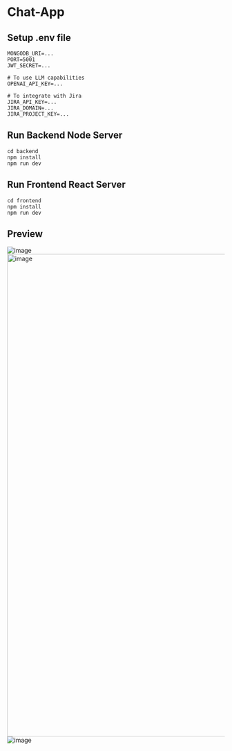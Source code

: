 # Chat-App

## Setup .env file
```
MONGODB_URI=...
PORT=5001
JWT_SECRET=...

# To use LLM capabilities
OPENAI_API_KEY=...

# To integrate with Jira
JIRA_API_KEY=...
JIRA_DOMAIN=...
JIRA_PROJECT_KEY=...
```
## Run Backend Node Server
```
cd backend
npm install
npm run dev
```
## Run Frontend React Server
```
cd frontend
npm install
npm run dev
```

## Preview
![image](https://github.com/user-attachments/assets/fd16fada-b043-48ce-9714-3fa207b8fe02)
<img width="1114" alt="image" src="https://github.com/user-attachments/assets/0ac67b4f-eef4-424f-bdb0-7f0338e1e01f" />
![image](https://github.com/user-attachments/assets/1246da8e-700f-492b-9432-f553aefce52a)



